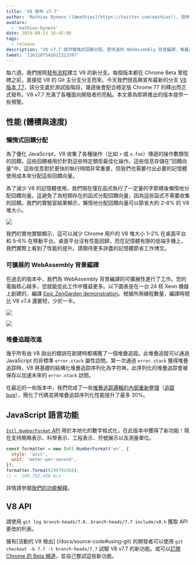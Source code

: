 ```yaml
---
title: 'V8 發佈 v7.7'
author: 'Mathias Bynens ([@mathias](https://twitter.com/mathias)), 發佈說明的懶惰撰寫者'
avatars:
  - 'mathias-bynens'
date: 2019-08-13 16:45:00
tags:
  - release
description: 'V8 v7.7 提供懶惰式回饋分配、更快速的 WebAssembly 背景編譯、堆疊追蹤改進以及新的 Intl.NumberFormat 功能。'
tweet: '1161287541611323397'
---
```

每六週，我們按照[發布流程](/docs/release-process)建立 V8 的新分支。每個版本都在 Chrome Beta 里程碑之前，直接從 V8 的 Git 主分支分支而來。今天我們很高興宣布最新的分支 [V8 版本 7.7](https://chromium.googlesource.com/v8/v8.git/+log/branch-heads/7.7)，該分支處於測試版階段，幾週後會配合穩定版 Chrome 77 的釋出而正式發布。V8 v7.7 充滿了各種面向開發者的亮點。本文章為即將推出的版本提供一些預覽。

<!--truncate-->
## 性能 (體積與速度)

### 懶惰式回饋分配

為了優化 JavaScript，V8 收集了各種操作（比如 `+` 或 `o.foo`）傳遞的操作數類型的回饋。這些回饋被用於針對這些特定類型最佳化操作。這些信息存儲在“回饋向量”中，這些信息對於更快的執行時間非常重要，但我們也需要付出必要的記憶體使用成本來分配這些回饋向量。

為了減少 V8 的記憶體使用，我們現在僅在函式執行了一定量的字節碼後懶惰地分配回饋向量。這避免了為短期存在的函式分配回饋向量，因為這些函式不需要收集的回饋。我們的實驗室結果顯示，懶惰地分配回饋向量可以節省大約 2–8% 的 V8 堆大小。

![](/_img/v8-release-77/lazy-feedback-allocation.svg)

我們的實地實驗顯示，這可以減少 Chrome 用戶的 V8 堆大小 1–2% 在桌面平台和 5–6% 在移動平台。桌面平台沒有性能回歸，而在記憶體有限的低端手機上，我們實際上看到了性能的提升。請期待更多詳盡的記憶體節省工作博文。

### 可擴展的 WebAssembly 背景編譯

在過去的版本中，我們為 WebAssembly 背景編譯的可擴展性進行了工作。您的電腦核心越多，您就能從此工作中獲益更多。以下圖表是在一台 24 核 Xeon 機器上創建的，編譯 [Epic ZenGarden demonstration](https://s3.amazonaws.com/mozilla-games/ZenGarden/EpicZenGarden.html)。根據所用線程數量，編譯時間比 V8 v7.4 還要短，少於一半。

![](/_img/v8-release-77/liftoff-compilation-speedup.svg)

![](/_img/v8-release-77/turbofan-compilation-speedup.svg)

### 堆疊追蹤改進

幾乎所有由 V8 拋出的錯誤在創建時都捕獲了一個堆疊追蹤。此堆疊追蹤可以通過 JavaScript 的非標準 `error.stack` 屬性訪問。第一次通過 `error.stack` 獲得堆疊追踪時，V8 將基礎的結構化堆疊追踪序列化為字符串。此序列化的堆疊追踪會被保存以加速未來的 `error.stack` 訪問。

在最近的一些版本中，我們完成了一些[堆疊追踪邏輯的內部重新整理](https://docs.google.com/document/d/1WIpwLgkIyeHqZBc9D3zDtWr7PL-m_cH6mfjvmoC6kSs/edit)（[追蹤 bug](https://bugs.chromium.org/p/v8/issues/detail?id=8742)），簡化了代碼並將堆疊追踪序列化性能提升了最多 30%。

## JavaScript 語言功能

[`Intl.NumberFormat` API](/features/intl-numberformat) 用於本地化的數字格式化，在此版本中獲得了新功能！現在支持簡略表示、科學表示、工程表示、符號展示以及測量單位。

```js
const formatter = new Intl.NumberFormat('en', {
  style: 'unit',
  unit: 'meter-per-second',
});
formatter.format(299792458);
// → '299,792,458 m/s'
```

詳情請參閱[我們的功能解釋](/features/intl-numberformat)。

## V8 API

請使用 `git log branch-heads/7.6..branch-heads/7.7 include/v8.h` 獲取 API 更改的列表。

擁有[活動的 V8 檢出] (/docs/source-code#using-git) 的開發者可以使用 `git checkout -b 7.7 -t branch-heads/7.7` 試驗 V8 v7.7 的新功能。或可以[訂閱 Chrome 的 Beta 頻道](https://www.google.com/chrome/browser/beta.html)，並自己嘗試這些新功能。
